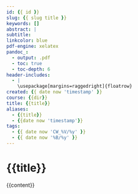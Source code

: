 ```yaml
---
id: {{ id }}
slug: {{ slug title }}
keywords: []
abstract: |
subtitle:
linkcolor: blue
pdf-engine: xelatex
pandoc_:
  - output: .pdf
  - toc: true
  - toc-depth: 6
header-includes:
  - |
    \usepackage[margins=raggedright]{floatrow}
created: {{ date now 'timestamp' }}
course: {{dir}}
title: {{title}}
aliases:
  - {{title}}
  - {{date now 'timestamp'}}
tags:
  - {{ date now 'CW_%V/%y' }}
  - {{ date now '%B/%y' }}
---
```


# {{title}}

{{content}}
